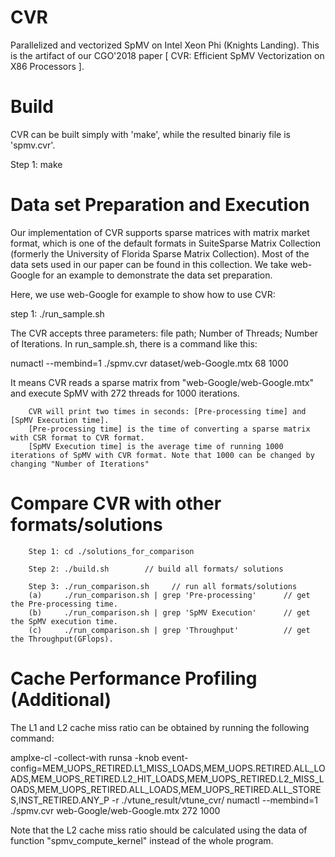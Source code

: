 # CVR
Parallelized and vectorized SpMV on Intel Xeon Phi (Knights Landing). 
This is the artifact of our CGO'2018 paper [ CVR: Efficient SpMV Vectorization on X86 Processors ].

# Build

CVR can be built simply with 'make', while the resulted binariy file is 'spmv.cvr'.

Step 1: make

# Data set Preparation and Execution
Our implementation of CVR supports sparse matrices with matrix market format, which is one of the default formats in SuiteSparse Matrix Collection (formerly the University of Florida Sparse Matrix Collection). Most of the data sets used in our paper can be found in this collection. We take web-Google for an example to demonstrate the data set preparation.

Here, we use web-Google for example to show how to use CVR:

step 1: ./run_sample.sh

The CVR accepts three parameters: file path; Number of Threads; Number of Iterations.
In run_sample.sh, there is a command like this:

numactl --membind=1 ./spmv.cvr dataset/web-Google.mtx 68 1000

It means CVR reads a sparse matrix from "web-Google/web-Google.mtx" and execute SpMV with 272 threads for 1000 iterations. 

		CVR will print two times in seconds: [Pre-processing time] and [SpMV Execution time].
		[Pre-processing time] is the time of converting a sparse matrix with CSR format to CVR format.
		[SpMV Execution time] is the average time of running 1000 iterations of SpMV with CVR format. Note that 1000 can be changed by changing "Number of Iterations"

# Compare CVR with other formats/solutions

		Step 1: cd ./solutions_for_comparison

		Step 2: ./build.sh        // build all formats/ solutions

		Step 3: ./run_comparison.sh     // run all formats/solutions 
		(a)     ./run_comparison.sh | grep 'Pre-processing'      // get the Pre-processing time. 
		(b)     ./run_comparison.sh | grep 'SpMV Execution'      // get the SpMV execution time. 
		(c)     ./run_comparison.sh | grep 'Throughput'          // get the Throughput(GFlops).


# Cache Performance Profiling (Additional)

The L1 and L2 cache miss ratio can be obtained by running the following command: 

amplxe-cl -collect-with runsa -knob event-config=MEM_UOPS_RETIRED.L1_MISS_LOADS,MEM_UOPS.RETIRED.ALL_LOADS,MEM_UOPS_RETIRED.L2_HIT_LOADS,MEM_UOPS_RETIRED.L2_MISS_LOADS,MEM_UOPS_RETIRED.ALL_LOADS,MEM_UOPS_RETIRED.ALL_STORES,INST_RETIRED.ANY_P -r ./vtune_result/vtune_cvr/ numactl --membind=1 ./spmv.cvr web-Google/web-Google.mtx 272 1000

Note that the L2 cache miss ratio should be calculated using the data of function "spmv_compute_kernel" instead of the whole program.

